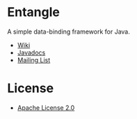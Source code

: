 Entangle
========

A simple data-binding framework for Java.

* [Wiki](https://github.com/markhobson/entangle/wiki)
* [Javadocs](http://markhobson.github.com/entangle/apidocs/)
* [Mailing List](https://groups.google.com/d/forum/entangle)

# License

* [Apache License 2.0](http://www.apache.org/licenses/LICENSE-2.0.html)
